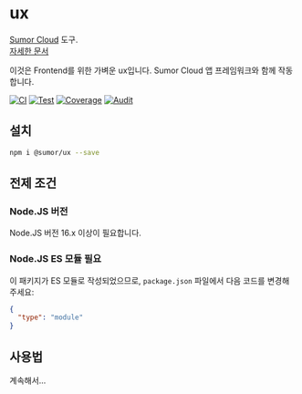 # ux

[Sumor Cloud](https://sumor.cloud) 도구.  
[자세한 문서](https://sumor.cloud/ux)

이것은 Frontend를 위한 가벼운 ux입니다. Sumor Cloud 앱 프레임워크와 함께 작동합니다.

[![CI](https://github.com/sumor-cloud/ux/actions/workflows/ci.yml/badge.svg)](https://github.com/sumor-cloud/ux/actions/workflows/ci.yml)
[![Test](https://github.com/sumor-cloud/ux/actions/workflows/ut.yml/badge.svg)](https://github.com/sumor-cloud/ux/actions/workflows/ut.yml)
[![Coverage](https://github.com/sumor-cloud/ux/actions/workflows/coverage.yml/badge.svg)](https://github.com/sumor-cloud/ux/actions/workflows/coverage.yml)
[![Audit](https://github.com/sumor-cloud/ux/actions/workflows/audit.yml/badge.svg)](https://github.com/sumor-cloud/ux/actions/workflows/audit.yml)

## 설치

```bash
npm i @sumor/ux --save
```

## 전제 조건

### Node.JS 버전

Node.JS 버전 16.x 이상이 필요합니다.

### Node.JS ES 모듈 필요

이 패키지가 ES 모듈로 작성되었으므로,
`package.json` 파일에서 다음 코드를 변경해 주세요:

```json
{
  "type": "module"
}
```

## 사용법

계속해서...

